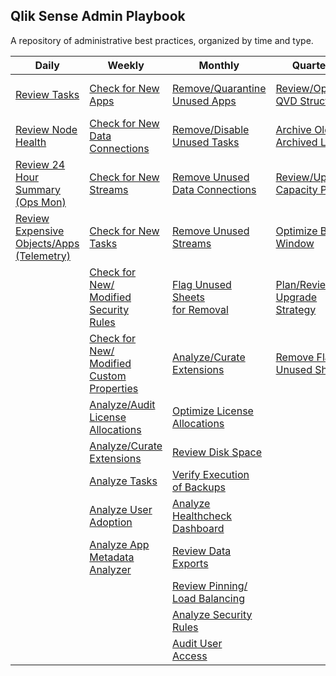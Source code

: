 ## Qlik Sense Admin Playbook

A repository of administrative best practices, organized by time and type.

| Daily                                                    | Weekly                                | Monthly                        | Quarterly                      | Yearly                          |
|----------------------------------------------------------|---------------------------------------|--------------------------------|--------------------------------|---------------------------------|
| [Review Tasks](docs/system_spot_check/tasks.md)                                                   | [Check for New<br>Apps](docs/asset_management/apps/check_new_apps.md)                                        | [Remove/Quarantine<br>Unused Apps](docs/asset_management/apps/remove_quarantine_unused_apps.md)                     | [Review/Optimize<br>QVD Structures](docs/asset_management/qvds/review_optimize_qvd_structures.md) | [Review<br>Architecture/Scale<br>Plan](docs/system_planning/review_architecture_scale_plan.md)  |
| [Review Node Health](docs/system_spot_check/nodes.md)                                             | [Check for New<br>Data Connections](docs/asset_management/data_connections/check_new_data_connections.md)    | [Remove/Disable<br>Unused Tasks](docs/asset_management/tasks/remove_disable_unused_tasks.md)                        | [Archive Old<br>Archived Logs](docs/backup_and_archiving/archive_old_archived_logs.md)            | [Review Business<br>Plan](docs/system_planning/review_business_plan.md)                          |
| [Review 24 Hour<br>Summary (Ops Mon)](docs/system_spot_check/24_hour_summary.md)                  | [Check for New<br>Streams](docs/asset_management/streams/check_new_streams.md)                               | [Remove Unused<br>Data Connections](docs/asset_management/data_connections/remove_unused_data_connections.md)       | [Review/Update<br>Capacity Plan](docs/system_planning/review_update_capacity_plan.md)             | [Practice Recovery<br>Processes](docs/system_planning/practice_recovery_processes.md)         |
| [Review Expensive<br>Objects/Apps<br>(Telemetry)](docs/system_spot_check/telemetry.md)            | [Check for New<br>Tasks](docs/asset_management/tasks/new_tasks.md)                                           | [Remove Unused<br>Streams](docs/asset_management/streams/remove_unused_streams.md)                                  | [Optimize Batch<br>Window](docs/system_planning/optimize_batch_window.md)                         | [Plan Disaster<br>Recovery](docs/system_planning/plan_disaster_recovery.md)                               |
|                                                                                                   | [Check for New/<br>Modified Security<br>Rules](docs/asset_management/security_rules/check_security_rules.md) | [Flag Unused Sheets<br>for Removal](docs/asset_management/apps/flag_unused_sheets.md)                               | [Plan/Review<br>Upgrade Strategy](docs/system_planning/plan_review_upgrade_strategy.md)           |                                 |
|                                                                                                   | [Check for New/<br>Modified Custom<br>Properties](docs/asset_management/custom_properties.md)                | [Analyze/Curate<br>Extensions](docs/asset_management/analyze_curate_extensions.md)                                  | [Remove Flagged<br>Unused Sheets](docs/asset_management/apps/remove_flagged_unused_sheets.md)     |                                 |
|                                                                                                   | [Analyze/Audit<br>License Allocations](docs/asset_management/license_allocations.md)                         | [Optimize License<br>Allocations](docs/licensing/optimize_license_allocations.md)                                   |                                                                                                   |                                 |
|                                                                                                   | [Analyze/Curate<br>Extensions](docs/asset_management/analyze_curate_extensions.md)                           | [Review Disk Space](docs/system_planning/review_disk_space.md)                                                      |                                                                                                   |                                 |
|                                                                                                   | [Analyze Tasks](docs/asset_management/tasks/analyze_tasks.md)                                                | [Verify Execution<br>of Backups](docs/backup_and_archiving/verify_backup_execution.md)                              |                                                                                                   |                                 |
|                                                                                                   | [Analyze User<br>Adoption](docs/asset_management/apps/analyze_user_adoption.md)                              | [Analyze Healthcheck<br>Dashboard](docs/tooling_appendix/admin_healthcheck.md)                                      |                                                                                                   |                                 |
|                                                                                                   | [Analyze App<br>Metadata Analyzer](docs/asset_management/apps/analyze_app_metadata_analyzer.md)              | [Review Data Exports](docs/audit/review_data_exports.md)                                                            |                                                                                                   |                                 |
|                                                                                                   |                                                                                                              | [Review Pinning/<br>Load Balancing](docs/asset_management/apps/review_pinning_load_balancing.md)                    |                                                                                                   |                                 |
|                                                                                                   |                                                                                                              | [Analyze Security<br>Rules](docs/asset_management/security_rules/analyze_security_rules.md)                         |                                                                                                   |                                 |
|                                                                                                   |                                                                                                              | [Audit User<br>Access](docs/audit/audit_user_access.md)                                                             |                                                                                                   |                                 |


